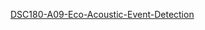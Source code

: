 
[DSC180-A09-Eco-Acoustic-Event-Detection](https://edmundozamora.github.io/DSC180-A09-Eco-Acoustic-Detection)
